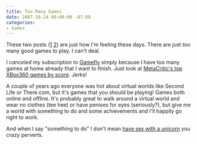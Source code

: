 ```yaml
---
title: Too Many Games
date: 2007-10-24 00:00:00 -07:00
categories:
- Games
---
```


<p>These two posts (<a href="http://maniacalrage.net/past/2007/10/23/games_are_taking_over_my/">1</a> <a href="http://www.airbagindustries.com/archives/airbag/handkerchief.php">2</a>) are just how I'm feeling these days. There are just <em>too</em> many good games to play. I can't deal.</p>

<p>I <em>canceled</em> my subscription to <a href="http://www.gamefly.com/" title="Netflix for games">Gamefly</a> simply because I have too many games at home already that I want to finish. Just look at <a href="http://www.metacritic.com/games/xbox360/scores/">MetaCritic's top XBox360 games by score</a>. Jerks!</p>

<p>A couple of years ago everyone was hot about virtual worlds like Second Life or There.com, but it's games that you should be playing! Games both online and offline. It's probably great to walk around a virtual world and wear no clothes (tee hee) or have penises for eyes (seriously?), but give me a world with something to do and some achievements and I'll happily go right to work.</p>

<p>And when I say "something to do" I don't mean <a href="http://www.boingboing.net/2007/09/07/baby-unicorns-in-sec.html">have sex with a unicorn</a> you crazy perverts.</p>
